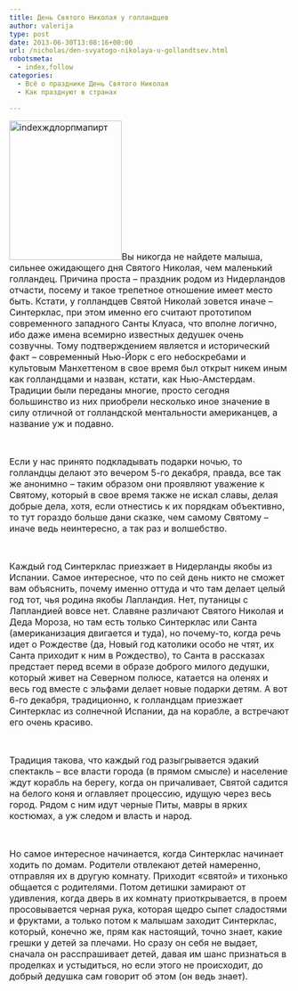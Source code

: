 ```yaml
---
title: День Святого Николая у голландцев
author: valerija
type: post
date: 2013-06-30T13:08:16+00:00
url: /nicholas/den-svyatogo-nikolaya-u-gollandtsev.html
robotsmeta:
  - index,follow
categories:
  - Всё о празднике День Святого Николая
  - Как празднуют в странах

---
```

<!-- [if gte mso 9]><xml>
<o:OfficeDocumentSettings>
<o:RelyOnVML/>
<o:AllowPNG/>
</o:OfficeDocumentSettings>
</xml><![endif]-->

<!-- [if gte mso 9]><xml>
<w:WordDocument>
<w:View>Normal</w:View>
<w:Zoom>0</w:Zoom>
<w:TrackMoves/>
<w:TrackFormatting/>
<w:PunctuationKerning/>
<w:ValidateAgainstSchemas/>
<w:SaveIfXMLInvalid>false</w:SaveIfXMLInvalid>
<w:IgnoreMixedContent>false</w:IgnoreMixedContent>
<w:AlwaysShowPlaceholderText>false</w:AlwaysShowPlaceholderText>
<w:DoNotPromoteQF/>
<w:LidThemeOther>RU</w:LidThemeOther>
<w:LidThemeAsian>X-NONE</w:LidThemeAsian>
<w:LidThemeComplexScript>X-NONE</w:LidThemeComplexScript>
<w:Compatibility>
<w:BreakWrappedTables/>
<w:SnapToGridInCell/>
<w:WrapTextWithPunct/>
<w:UseAsianBreakRules/>
<w:DontGrowAutofit/>
<w:SplitPgBreakAndParaMark/>
<w:DontVertAlignCellWithSp/>
<w:DontBreakConstrainedForcedTables/>
<w:DontVertAlignInTxbx/>
<w:Word11KerningPairs/>
<w:CachedColBalance/>
</w:Compatibility>
<m:mathPr>
<m:mathFont m:val="Cambria Math"/>
<m:brkBin m:val="before"/>
<m:brkBinSub m:val="--"/>
<m:smallFrac m:val="off"/>
<m:dispDef/>
<m:lMargin m:val="0"/>
<m:rMargin m:val="0"/>
<m:defJc m:val="centerGroup"/>
<m:wrapIndent m:val="1440"/>
<m:intLim m:val="subSup"/>
<m:naryLim m:val="undOvr"/>
</m:mathPr></w:WordDocument>
</xml><![endif]-->

<!-- [if gte mso 9]><xml>
<w:LatentStyles DefLockedState="false" DefUnhideWhenUsed="true"
DefSemiHidden="true" DefQFormat="false" DefPriority="99"
LatentStyleCount="267">
<w:LsdException Locked="false" Priority="0" SemiHidden="false"
UnhideWhenUsed="false" QFormat="true" Name="Normal"/>
<w:LsdException Locked="false" Priority="9" SemiHidden="false"
UnhideWhenUsed="false" QFormat="true" Name="heading 1"/>
<w:LsdException Locked="false" Priority="9" QFormat="true" Name="heading 2"/>
<w:LsdException Locked="false" Priority="9" QFormat="true" Name="heading 3"/>
<w:LsdException Locked="false" Priority="9" QFormat="true" Name="heading 4"/>
<w:LsdException Locked="false" Priority="9" QFormat="true" Name="heading 5"/>
<w:LsdException Locked="false" Priority="9" QFormat="true" Name="heading 6"/>
<w:LsdException Locked="false" Priority="9" QFormat="true" Name="heading 7"/>
<w:LsdException Locked="false" Priority="9" QFormat="true" Name="heading 8"/>
<w:LsdException Locked="false" Priority="9" QFormat="true" Name="heading 9"/>
<w:LsdException Locked="false" Priority="39" Name="toc 1"/>
<w:LsdException Locked="false" Priority="39" Name="toc 2"/>
<w:LsdException Locked="false" Priority="39" Name="toc 3"/>
<w:LsdException Locked="false" Priority="39" Name="toc 4"/>
<w:LsdException Locked="false" Priority="39" Name="toc 5"/>
<w:LsdException Locked="false" Priority="39" Name="toc 6"/>
<w:LsdException Locked="false" Priority="39" Name="toc 7"/>
<w:LsdException Locked="false" Priority="39" Name="toc 8"/>
<w:LsdException Locked="false" Priority="39" Name="toc 9"/>
<w:LsdException Locked="false" Priority="35" QFormat="true" Name="caption"/>
<w:LsdException Locked="false" Priority="10" SemiHidden="false"
UnhideWhenUsed="false" QFormat="true" Name="Title"/>
<w:LsdException Locked="false" Priority="1" Name="Default Paragraph Font"/>
<w:LsdException Locked="false" Priority="11" SemiHidden="false"
UnhideWhenUsed="false" QFormat="true" Name="Subtitle"/>
<w:LsdException Locked="false" Priority="22" SemiHidden="false"
UnhideWhenUsed="false" QFormat="true" Name="Strong"/>
<w:LsdException Locked="false" Priority="20" SemiHidden="false"
UnhideWhenUsed="false" QFormat="true" Name="Emphasis"/>
<w:LsdException Locked="false" Priority="59" SemiHidden="false"
UnhideWhenUsed="false" Name="Table Grid"/>
<w:LsdException Locked="false" UnhideWhenUsed="false" Name="Placeholder Text"/>
<w:LsdException Locked="false" Priority="1" SemiHidden="false"
UnhideWhenUsed="false" QFormat="true" Name="No Spacing"/>
<w:LsdException Locked="false" Priority="60" SemiHidden="false"
UnhideWhenUsed="false" Name="Light Shading"/>
<w:LsdException Locked="false" Priority="61" SemiHidden="false"
UnhideWhenUsed="false" Name="Light List"/>
<w:LsdException Locked="false" Priority="62" SemiHidden="false"
UnhideWhenUsed="false" Name="Light Grid"/>
<w:LsdException Locked="false" Priority="63" SemiHidden="false"
UnhideWhenUsed="false" Name="Medium Shading 1"/>
<w:LsdException Locked="false" Priority="64" SemiHidden="false"
UnhideWhenUsed="false" Name="Medium Shading 2"/>
<w:LsdException Locked="false" Priority="65" SemiHidden="false"
UnhideWhenUsed="false" Name="Medium List 1"/>
<w:LsdException Locked="false" Priority="66" SemiHidden="false"
UnhideWhenUsed="false" Name="Medium List 2"/>
<w:LsdException Locked="false" Priority="67" SemiHidden="false"
UnhideWhenUsed="false" Name="Medium Grid 1"/>
<w:LsdException Locked="false" Priority="68" SemiHidden="false"
UnhideWhenUsed="false" Name="Medium Grid 2"/>
<w:LsdException Locked="false" Priority="69" SemiHidden="false"
UnhideWhenUsed="false" Name="Medium Grid 3"/>
<w:LsdException Locked="false" Priority="70" SemiHidden="false"
UnhideWhenUsed="false" Name="Dark List"/>
<w:LsdException Locked="false" Priority="71" SemiHidden="false"
UnhideWhenUsed="false" Name="Colorful Shading"/>
<w:LsdException Locked="false" Priority="72" SemiHidden="false"
UnhideWhenUsed="false" Name="Colorful List"/>
<w:LsdException Locked="false" Priority="73" SemiHidden="false"
UnhideWhenUsed="false" Name="Colorful Grid"/>
<w:LsdException Locked="false" Priority="60" SemiHidden="false"
UnhideWhenUsed="false" Name="Light Shading Accent 1"/>
<w:LsdException Locked="false" Priority="61" SemiHidden="false"
UnhideWhenUsed="false" Name="Light List Accent 1"/>
<w:LsdException Locked="false" Priority="62" SemiHidden="false"
UnhideWhenUsed="false" Name="Light Grid Accent 1"/>
<w:LsdException Locked="false" Priority="63" SemiHidden="false"
UnhideWhenUsed="false" Name="Medium Shading 1 Accent 1"/>
<w:LsdException Locked="false" Priority="64" SemiHidden="false"
UnhideWhenUsed="false" Name="Medium Shading 2 Accent 1"/>
<w:LsdException Locked="false" Priority="65" SemiHidden="false"
UnhideWhenUsed="false" Name="Medium List 1 Accent 1"/>
<w:LsdException Locked="false" UnhideWhenUsed="false" Name="Revision"/>
<w:LsdException Locked="false" Priority="34" SemiHidden="false"
UnhideWhenUsed="false" QFormat="true" Name="List Paragraph"/>
<w:LsdException Locked="false" Priority="29" SemiHidden="false"
UnhideWhenUsed="false" QFormat="true" Name="Quote"/>
<w:LsdException Locked="false" Priority="30" SemiHidden="false"
UnhideWhenUsed="false" QFormat="true" Name="Intense Quote"/>
<w:LsdException Locked="false" Priority="66" SemiHidden="false"
UnhideWhenUsed="false" Name="Medium List 2 Accent 1"/>
<w:LsdException Locked="false" Priority="67" SemiHidden="false"
UnhideWhenUsed="false" Name="Medium Grid 1 Accent 1"/>
<w:LsdException Locked="false" Priority="68" SemiHidden="false"
UnhideWhenUsed="false" Name="Medium Grid 2 Accent 1"/>
<w:LsdException Locked="false" Priority="69" SemiHidden="false"
UnhideWhenUsed="false" Name="Medium Grid 3 Accent 1"/>
<w:LsdException Locked="false" Priority="70" SemiHidden="false"
UnhideWhenUsed="false" Name="Dark List Accent 1"/>
<w:LsdException Locked="false" Priority="71" SemiHidden="false"
UnhideWhenUsed="false" Name="Colorful Shading Accent 1"/>
<w:LsdException Locked="false" Priority="72" SemiHidden="false"
UnhideWhenUsed="false" Name="Colorful List Accent 1"/>
<w:LsdException Locked="false" Priority="73" SemiHidden="false"
UnhideWhenUsed="false" Name="Colorful Grid Accent 1"/>
<w:LsdException Locked="false" Priority="60" SemiHidden="false"
UnhideWhenUsed="false" Name="Light Shading Accent 2"/>
<w:LsdException Locked="false" Priority="61" SemiHidden="false"
UnhideWhenUsed="false" Name="Light List Accent 2"/>
<w:LsdException Locked="false" Priority="62" SemiHidden="false"
UnhideWhenUsed="false" Name="Light Grid Accent 2"/>
<w:LsdException Locked="false" Priority="63" SemiHidden="false"
UnhideWhenUsed="false" Name="Medium Shading 1 Accent 2"/>
<w:LsdException Locked="false" Priority="64" SemiHidden="false"
UnhideWhenUsed="false" Name="Medium Shading 2 Accent 2"/>
<w:LsdException Locked="false" Priority="65" SemiHidden="false"
UnhideWhenUsed="false" Name="Medium List 1 Accent 2"/>
<w:LsdException Locked="false" Priority="66" SemiHidden="false"
UnhideWhenUsed="false" Name="Medium List 2 Accent 2"/>
<w:LsdException Locked="false" Priority="67" SemiHidden="false"
UnhideWhenUsed="false" Name="Medium Grid 1 Accent 2"/>
<w:LsdException Locked="false" Priority="68" SemiHidden="false"
UnhideWhenUsed="false" Name="Medium Grid 2 Accent 2"/>
<w:LsdException Locked="false" Priority="69" SemiHidden="false"
UnhideWhenUsed="false" Name="Medium Grid 3 Accent 2"/>
<w:LsdException Locked="false" Priority="70" SemiHidden="false"
UnhideWhenUsed="false" Name="Dark List Accent 2"/>
<w:LsdException Locked="false" Priority="71" SemiHidden="false"
UnhideWhenUsed="false" Name="Colorful Shading Accent 2"/>
<w:LsdException Locked="false" Priority="72" SemiHidden="false"
UnhideWhenUsed="false" Name="Colorful List Accent 2"/>
<w:LsdException Locked="false" Priority="73" SemiHidden="false"
UnhideWhenUsed="false" Name="Colorful Grid Accent 2"/>
<w:LsdException Locked="false" Priority="60" SemiHidden="false"
UnhideWhenUsed="false" Name="Light Shading Accent 3"/>
<w:LsdException Locked="false" Priority="61" SemiHidden="false"
UnhideWhenUsed="false" Name="Light List Accent 3"/>
<w:LsdException Locked="false" Priority="62" SemiHidden="false"
UnhideWhenUsed="false" Name="Light Grid Accent 3"/>
<w:LsdException Locked="false" Priority="63" SemiHidden="false"
UnhideWhenUsed="false" Name="Medium Shading 1 Accent 3"/>
<w:LsdException Locked="false" Priority="64" SemiHidden="false"
UnhideWhenUsed="false" Name="Medium Shading 2 Accent 3"/>
<w:LsdException Locked="false" Priority="65" SemiHidden="false"
UnhideWhenUsed="false" Name="Medium List 1 Accent 3"/>
<w:LsdException Locked="false" Priority="66" SemiHidden="false"
UnhideWhenUsed="false" Name="Medium List 2 Accent 3"/>
<w:LsdException Locked="false" Priority="67" SemiHidden="false"
UnhideWhenUsed="false" Name="Medium Grid 1 Accent 3"/>
<w:LsdException Locked="false" Priority="68" SemiHidden="false"
UnhideWhenUsed="false" Name="Medium Grid 2 Accent 3"/>
<w:LsdException Locked="false" Priority="69" SemiHidden="false"
UnhideWhenUsed="false" Name="Medium Grid 3 Accent 3"/>
<w:LsdException Locked="false" Priority="70" SemiHidden="false"
UnhideWhenUsed="false" Name="Dark List Accent 3"/>
<w:LsdException Locked="false" Priority="71" SemiHidden="false"
UnhideWhenUsed="false" Name="Colorful Shading Accent 3"/>
<w:LsdException Locked="false" Priority="72" SemiHidden="false"
UnhideWhenUsed="false" Name="Colorful List Accent 3"/>
<w:LsdException Locked="false" Priority="73" SemiHidden="false"
UnhideWhenUsed="false" Name="Colorful Grid Accent 3"/>
<w:LsdException Locked="false" Priority="60" SemiHidden="false"
UnhideWhenUsed="false" Name="Light Shading Accent 4"/>
<w:LsdException Locked="false" Priority="61" SemiHidden="false"
UnhideWhenUsed="false" Name="Light List Accent 4"/>
<w:LsdException Locked="false" Priority="62" SemiHidden="false"
UnhideWhenUsed="false" Name="Light Grid Accent 4"/>
<w:LsdException Locked="false" Priority="63" SemiHidden="false"
UnhideWhenUsed="false" Name="Medium Shading 1 Accent 4"/>
<w:LsdException Locked="false" Priority="64" SemiHidden="false"
UnhideWhenUsed="false" Name="Medium Shading 2 Accent 4"/>
<w:LsdException Locked="false" Priority="65" SemiHidden="false"
UnhideWhenUsed="false" Name="Medium List 1 Accent 4"/>
<w:LsdException Locked="false" Priority="66" SemiHidden="false"
UnhideWhenUsed="false" Name="Medium List 2 Accent 4"/>
<w:LsdException Locked="false" Priority="67" SemiHidden="false"
UnhideWhenUsed="false" Name="Medium Grid 1 Accent 4"/>
<w:LsdException Locked="false" Priority="68" SemiHidden="false"
UnhideWhenUsed="false" Name="Medium Grid 2 Accent 4"/>
<w:LsdException Locked="false" Priority="69" SemiHidden="false"
UnhideWhenUsed="false" Name="Medium Grid 3 Accent 4"/>
<w:LsdException Locked="false" Priority="70" SemiHidden="false"
UnhideWhenUsed="false" Name="Dark List Accent 4"/>
<w:LsdException Locked="false" Priority="71" SemiHidden="false"
UnhideWhenUsed="false" Name="Colorful Shading Accent 4"/>
<w:LsdException Locked="false" Priority="72" SemiHidden="false"
UnhideWhenUsed="false" Name="Colorful List Accent 4"/>
<w:LsdException Locked="false" Priority="73" SemiHidden="false"
UnhideWhenUsed="false" Name="Colorful Grid Accent 4"/>
<w:LsdException Locked="false" Priority="60" SemiHidden="false"
UnhideWhenUsed="false" Name="Light Shading Accent 5"/>
<w:LsdException Locked="false" Priority="61" SemiHidden="false"
UnhideWhenUsed="false" Name="Light List Accent 5"/>
<w:LsdException Locked="false" Priority="62" SemiHidden="false"
UnhideWhenUsed="false" Name="Light Grid Accent 5"/>
<w:LsdException Locked="false" Priority="63" SemiHidden="false"
UnhideWhenUsed="false" Name="Medium Shading 1 Accent 5"/>
<w:LsdException Locked="false" Priority="64" SemiHidden="false"
UnhideWhenUsed="false" Name="Medium Shading 2 Accent 5"/>
<w:LsdException Locked="false" Priority="65" SemiHidden="false"
UnhideWhenUsed="false" Name="Medium List 1 Accent 5"/>
<w:LsdException Locked="false" Priority="66" SemiHidden="false"
UnhideWhenUsed="false" Name="Medium List 2 Accent 5"/>
<w:LsdException Locked="false" Priority="67" SemiHidden="false"
UnhideWhenUsed="false" Name="Medium Grid 1 Accent 5"/>
<w:LsdException Locked="false" Priority="68" SemiHidden="false"
UnhideWhenUsed="false" Name="Medium Grid 2 Accent 5"/>
<w:LsdException Locked="false" Priority="69" SemiHidden="false"
UnhideWhenUsed="false" Name="Medium Grid 3 Accent 5"/>
<w:LsdException Locked="false" Priority="70" SemiHidden="false"
UnhideWhenUsed="false" Name="Dark List Accent 5"/>
<w:LsdException Locked="false" Priority="71" SemiHidden="false"
UnhideWhenUsed="false" Name="Colorful Shading Accent 5"/>
<w:LsdException Locked="false" Priority="72" SemiHidden="false"
UnhideWhenUsed="false" Name="Colorful List Accent 5"/>
<w:LsdException Locked="false" Priority="73" SemiHidden="false"
UnhideWhenUsed="false" Name="Colorful Grid Accent 5"/>
<w:LsdException Locked="false" Priority="60" SemiHidden="false"
UnhideWhenUsed="false" Name="Light Shading Accent 6"/>
<w:LsdException Locked="false" Priority="61" SemiHidden="false"
UnhideWhenUsed="false" Name="Light List Accent 6"/>
<w:LsdException Locked="false" Priority="62" SemiHidden="false"
UnhideWhenUsed="false" Name="Light Grid Accent 6"/>
<w:LsdException Locked="false" Priority="63" SemiHidden="false"
UnhideWhenUsed="false" Name="Medium Shading 1 Accent 6"/>
<w:LsdException Locked="false" Priority="64" SemiHidden="false"
UnhideWhenUsed="false" Name="Medium Shading 2 Accent 6"/>
<w:LsdException Locked="false" Priority="65" SemiHidden="false"
UnhideWhenUsed="false" Name="Medium List 1 Accent 6"/>
<w:LsdException Locked="false" Priority="66" SemiHidden="false"
UnhideWhenUsed="false" Name="Medium List 2 Accent 6"/>
<w:LsdException Locked="false" Priority="67" SemiHidden="false"
UnhideWhenUsed="false" Name="Medium Grid 1 Accent 6"/>
<w:LsdException Locked="false" Priority="68" SemiHidden="false"
UnhideWhenUsed="false" Name="Medium Grid 2 Accent 6"/>
<w:LsdException Locked="false" Priority="69" SemiHidden="false"
UnhideWhenUsed="false" Name="Medium Grid 3 Accent 6"/>
<w:LsdException Locked="false" Priority="70" SemiHidden="false"
UnhideWhenUsed="false" Name="Dark List Accent 6"/>
<w:LsdException Locked="false" Priority="71" SemiHidden="false"
UnhideWhenUsed="false" Name="Colorful Shading Accent 6"/>
<w:LsdException Locked="false" Priority="72" SemiHidden="false"
UnhideWhenUsed="false" Name="Colorful List Accent 6"/>
<w:LsdException Locked="false" Priority="73" SemiHidden="false"
UnhideWhenUsed="false" Name="Colorful Grid Accent 6"/>
<w:LsdException Locked="false" Priority="19" SemiHidden="false"
UnhideWhenUsed="false" QFormat="true" Name="Subtle Emphasis"/>
<w:LsdException Locked="false" Priority="21" SemiHidden="false"
UnhideWhenUsed="false" QFormat="true" Name="Intense Emphasis"/>
<w:LsdException Locked="false" Priority="31" SemiHidden="false"
UnhideWhenUsed="false" QFormat="true" Name="Subtle Reference"/>
<w:LsdException Locked="false" Priority="32" SemiHidden="false"
UnhideWhenUsed="false" QFormat="true" Name="Intense Reference"/>
<w:LsdException Locked="false" Priority="33" SemiHidden="false"
UnhideWhenUsed="false" QFormat="true" Name="Book Title"/>
<w:LsdException Locked="false" Priority="37" Name="Bibliography"/>
<w:LsdException Locked="false" Priority="39" QFormat="true" Name="TOC Heading"/>
</w:LatentStyles>
</xml><![endif]-->

<!-- [if gte mso 10]>





<![endif]-->

<p class="MsoNormal">
  <span style="font-size: 12.0pt;"><a href="http://svyatoynikolay.ru/wp-content/uploads/2013/04/indexzhdlorpmapirt.jpg"><img class="alignleft wp-image-2051 size-full" src="http://svyatoynikolay.ru/wp-content/uploads/2013/04/indexzhdlorpmapirt.jpg" alt="indexждлорпмапирт" width="202" height="250" /></a>Вы никогда не найдете малыша, сильнее ожидающего дня Святого Николая, чем маленький голландец. Причина проста – праздник родом из Нидерландов отчасти, посему и такое трепетное отношение имеет место быть. Кстати, у голландцев Святой Николай зовется иначе – Синтерклас, при этом именно его считают прототипом современного западного Санты Клуаса, что вполне логично, ибо даже имена всемирно известных дедушек очень созвучны. <!--more-->Тому подтверждением является и исторический факт – современный Нью-Йорк с его небоскребами и культовым Манхеттеном в свое время был открыт никем иным как голландцами и назван, кстати, как Нью-Амстердам. Традиции были переданы многие, просто сегодня большинство из них приобрели несколько иное значение в силу отличной от голландской ментальности американцев, а название уж и подавно.</span>
</p>

<p class="MsoNormal">
  <span style="font-size: 12.0pt;"> </span>
</p>

<p class="MsoNormal">
  <span style="font-size: 12.0pt;">Если у нас принято подкладывать подарки ночью, то голландцы делают это вечером 5-го декабря, правда, все так же анонимно – таким образом они проявляют уважение к Святому, который в свое время также не искал славы, делая добрые дела, хотя, если отнестись к их порядкам объективно, то тут гораздо больше дани сказке, чем самому Святому – иначе ведь неинтересно, а так раз и волшебство.</span>
</p>

<p class="MsoNormal">
  <span style="font-size: 12.0pt;"> </span>
</p>

<p class="MsoNormal">
  <span style="font-size: 12.0pt;">Каждый год Синтерклас приезжает в Нидерланды якобы из Испании. Самое интересное, что по сей день никто не сможет вам объяснить, почему именно оттуда и что там делает целый год тот, чья родина якобы Лапландия. Нет, путаницы с Лапландией вовсе нет. Славяне различают Святого Николая и Деда Мороза, но там есть только Синтерклас или Санта (американизация двигается и туда), но почему-то, когда речь идет о Рождестве (да, Новый год католики особо не чтят, их Санта приходит к ним в Рождество), то Санта в рассказах предстает перед всеми в образе доброго милого дедушки, который живет на Северном полюсе, катается на оленях и весь год вместе с эльфами делает новые подарки детям. А вот 6-го декабря, традиционно, к голландцам приезжает Синтерклас из солнечной Испании, да на корабле, а встречают его очень красиво.</span>
</p>

<p class="MsoNormal">
  <span style="font-size: 12.0pt;"> </span>
</p>

<p class="MsoNormal">
  <span style="font-size: 12.0pt;">Традиция такова, что каждый год разыгрывается эдакий спектакль – все власти города (в прямом смысле) и население ждут корабль на берегу, когда он причаливает, Святой садится на белого коня и оглавляет процессию, идущую через весь город. Рядом с ним идут черные Питы, мавры в ярких костюмах, а уж следом и власть и народ.</span>
</p>

<p class="MsoNormal">
  <span style="font-size: 12.0pt;"> </span>
</p>

<p class="MsoNormal">
  <span style="font-size: 12.0pt;">Но самое интересное начинается, когда Синтерклас начинает ходить по домам. Родители отвлекают детей намеренно, отправляя их в другую комнату. Приходит «святой» и тихонько общается с родителями. Потом детишки замирают от удивления, когда дверь в их комнату приоткрывается, в проем просовывается черная рука, которая щедро сыпет сладостями и фруктами, а только потом к малышам заходит Синтерклас, который, конечно же, прям как настоящий, точно знает, какие грешки у детей за плечами. Но сразу он себя не выдает, сначала он расспрашивает детей, давая им шанс признаться в проделках и устыдиться, но если этого не происходит, до добрый дедушка сам говорит об этом (он ведь знает)</span><span style="font-size: 12.0pt;">.</span>
</p>